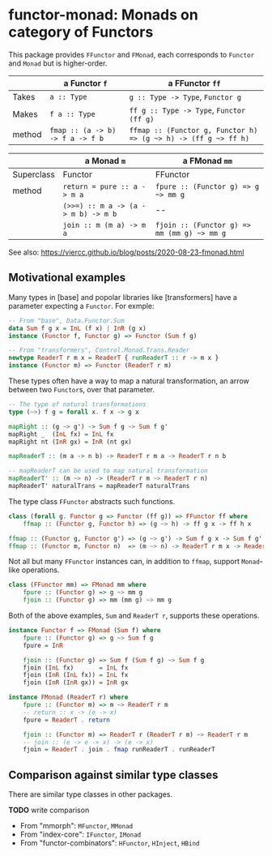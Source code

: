 # functor-monad: Monads on category of Functors

This package provides `FFunctor` and `FMonad`,
each corresponds to `Functor` and `Monad` but is higher-order.

|      | a Functor `f`   | a FFunctor `ff` |
|----|----|----|
| Takes | `a :: Type` | `g :: Type -> Type`, `Functor g` |
| Makes | `f a :: Type` | `ff g :: Type -> Type`, `Functor (ff g)` |
| method | `fmap :: (a -> b) -> f a -> f b` | `ffmap :: (Functor g, Functor h) => (g ~> h) -> (ff g ~> ff h)` |

|      | a Monad `m`   | a FMonad `mm` |
|----|----|----|
| Superclass | Functor | FFunctor |
| method | `return = pure :: a -> m a` | `fpure :: (Functor g) => g ~> mm g` |
|        | `(>>=) :: m a -> (a -> m b) -> m b` | -- |
|        | `join :: m (m a) -> m a` | `fjoin :: (Functor g) => mm (mm g) ~> mm g` |

See also: https://viercc.github.io/blog/posts/2020-08-23-fmonad.html

## Motivational examples

Many types in [base] and popolar libraries like [transformers] have a parameter expecting a `Functor`.
For exmple:

```haskell
-- From "base", Data.Functor.Sum
data Sum f g x = InL (f x) | InR (g x)
instance (Functor f, Functor g) => Functor (Sum f g)

-- From "transformers", Control.Monad.Trans.Reader
newtype ReaderT r m x = ReaderT { runReaderT :: r -> m x }
instance (Functor m) => Functor (ReaderT r m)
```

These types often have a way to map a natural transformation, an arrow between two `Functor`s,
over that parameter.

```haskell
-- The type of natural transformations
type (~>) f g = forall x. f x -> g x

mapRight :: (g ~> g') -> Sum f g ~> Sum f g'
mapRight _  (InL fx) = InL fx
mapRight nt (InR gx) = InR (nt gx)

mapReaderT :: (m a -> n b) -> ReaderT r m a -> ReaderT r n b

-- mapReaderT can be used to map natural transformation
mapReaderT' :: (m ~> n) -> (ReaderT r m ~> ReaderT r n)
mapReaderT' naturalTrans = mapReaderT naturalTrans
```

The type class `FFunctor` abstracts such functions.

```haskell
class (forall g. Functor g => Functor (ff g)) => FFunctor ff where
    ffmap :: (Functor g, Functor h) => (g ~> h) -> ff g x -> ff h x

ffmap :: (Functor g, Functor g') => (g ~> g') -> Sum f g x -> Sum f g' x
ffmap :: (Functor m, Functor n)  => (m ~> n) -> ReaderT r m x -> ReaderT r n x
```

Not all but many `FFunctor` instances can, in addition to `ffmap`, support `Monad`-like operations.

```haskell
class (FFunctor mm) => FMonad mm where
    fpure :: (Functor g) => g ~> mm g
    fjoin :: (Functor g) => mm (mm g) ~> mm g
```

Both of the above examples, `Sum` and `ReaderT r`, supports these operations.

```haskell
instance Functor f => FMonad (Sum f) where
    fpure :: (Functor g) => g ~> Sum f g
    fpure = InR

    fjoin :: (Functor g) => Sum f (Sum f g) ~> Sum f g
    fjoin (InL fx)       = InL fx
    fjoin (InR (InL fx)) = InL fx
    fjoin (InR (InR gx)) = InR gx

instance FMonad (ReaderT r) where
    fpure :: (Functor m) => m ~> ReaderT r m
    -- return :: x -> (e -> x)
    fpure = ReaderT . return

    fjoin :: (Functor m) => ReaderT r (ReaderT r m) ~> ReaderT r m
    -- join :: (e -> e -> x) -> (e -> x)
    fjoin = ReaderT . join . fmap runReaderT . runReaderT
```

## Comparison against similar type classes

There are similar type classes in other packages.

**TODO** write comparison

* From "mmorph": `MFunctor`, `MMonad`
* From "index-core": `IFunctor`, `IMonad`
* From "functor-combinators": `HFunctor`, `HInject`, `HBind`